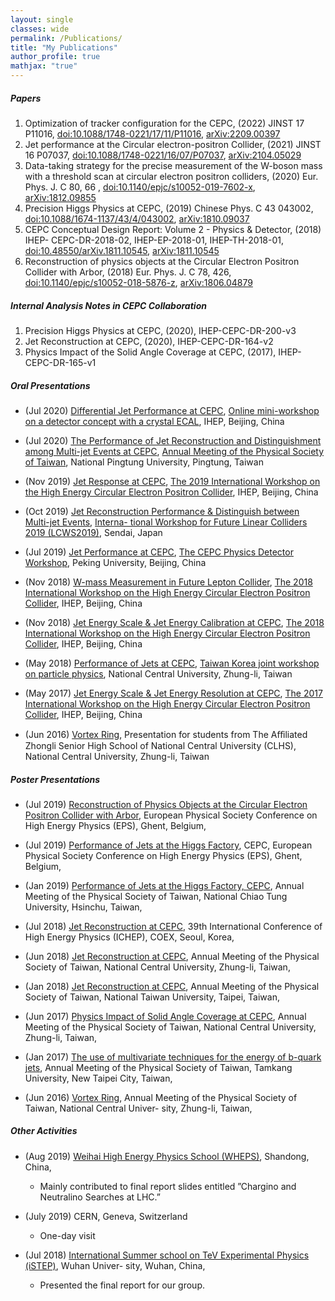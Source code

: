 ```yaml
---
layout: single
classes: wide
permalink: /Publications/
title: "My Publications"
author_profile: true
mathjax: "true"
---
```

##### Papers
1. Optimization of tracker configuration for the CEPC, (2022) JINST 17 P11016, 
[doi:10.1088/1748-0221/17/11/P11016](https://iopscience.iop.org/article/10.1088/1748-0221/17/11/P11016), [arXiv:2209.00397](https://arxiv.org/abs/2209.00397)
2. Jet performance at the Circular electron-positron Collider, (2021) JINST 16 P07037, 
[doi:10.1088/1748-0221/16/07/P07037](https://iopscience.iop.org/article/10.1088/1748-0221/16/07/P07037), [arXiv:2104.05029](https://arxiv.org/abs/2104.05029)
3. Data-taking strategy for the precise measurement of the W-boson mass with a threshold scan at circular electron positron colliders, (2020) Eur. Phys. J. C 80, 66 , 
[doi:10.1140/epjc/s10052-019-7602-x](https://link.springer.com/article/10.1140/epjc/s10052-019-7602-x), [arXiv:1812.09855](https://arxiv.org/abs/1812.09855)
4. Precision Higgs Physics at CEPC, (2019) Chinese Phys. C 43 043002, 
[doi:10.1088/1674-1137/43/4/043002](https://iopscience.iop.org/article/10.1088/1674-1137/43/4/043002), [arXiv:1810.09037](https://arxiv.org/abs/1810.09037)
5. CEPC Conceptual Design Report: Volume 2 - Physics & Detector, (2018) IHEP- CEPC-DR-2018-02, IHEP-EP-2018-01, IHEP-TH-2018-01, 
[doi:10.48550/arXiv.1811.10545](https://arxiv.org/abs/1811.10545), [arXiv:1811.10545](https://arxiv.org/abs/1811.10545)
6. Reconstruction of physics objects at the Circular Electron Positron Collider with Arbor, (2018) Eur. Phys. J. C 78, 426, 
[doi:10.1140/epjc/s10052-018-5876-z](https://link.springer.com/article/10.1140/epjc/s10052-018-5876-z), [arXiv:1806.04879](https://arxiv.org/abs/1806.04879)

##### Internal Analysis Notes in CEPC Collaboration
1. Precision Higgs Physics at CEPC, (2020), IHEP-CEPC-DR-200-v3
2. Jet Reconstruction at CEPC, (2020), IHEP-CEPC-DR-164-v2
3. Physics Impact of the Solid Angle Coverage at CEPC, (2017), IHEP-CEPC-DR-165-v1

##### Oral Presentations
* (Jul 2020) [Differential Jet Performance at CEPC](https://indico.ihep.ac.cn/event/11938/contributions/14770/attachments/6975/7884/072320_ECAL_MiniWS.pdf), [Online mini-workshop on a detector concept with a crystal ECAL](https://indico.ihep.ac.cn/event/11938/), IHEP, Beijing, China

* (Jul 2020) [The Performance of Jet Reconstruction and Distinguishment among Multi-jet Events at CEPC](https://tps2020.conf.tw/site/order/1312/oral_contestants.aspx?sid=1312&lang=en), [Annual Meeting of the Physical Society of Taiwan](https://peizhulai.github.io/pdfs/slides/2020_Annual_Meeting_TPS_Slides.pdf), National Pingtung University, Pingtung, Taiwan

* (Nov 2019) [Jet Response at CEPC](https://indico.ihep.ac.cn/event/9960/contributions/113754/attachments/61149/70519/111819_CEPCWS_2019_Jet.pdf), [The 2019 International Workshop on the High Energy Circular Electron Positron Collider](https://indico.ihep.ac.cn/event/9960/), IHEP, Beijing, China

* (Oct 2019) [Jet Reconstruction Performance & Distinguish between Multi-jet Events](https://agenda.linearcollider.org/event/8217/contributions/44662/attachments/34904/53926/Pei-Zhu.Lai_LCWS2019_Jet_Reconstruction_Performance.pdf), [Interna- tional Workshop for Future Linear Colliders 2019 (LCWS2019)](https://epx.phys.tohoku.ac.jp/LCWS2019/), Sendai, Japan

* (Jul 2019) [Jet Performance at CEPC](https://indico.ihep.ac.cn/event/9832/contributions/112249/attachments/60195/69391/070118_CEPCWorkshop_JES.pdf), [The CEPC Physics Detector Workshop](https://indico.ihep.ac.cn/event/9832/), Peking University, Beijing, China

* (Nov 2018) [W-mass Measurement in Future Lepton Collider](https://indico.ihep.ac.cn/event/7389/contributions/93742/attachments/49703/57230/111318_CEPCWorkshop_Wmass.pdf), [The 2018 International Workshop on the High Energy Circular Electron Positron Collider](https://indico.ihep.ac.cn/event/7389/timetable/?view=standard), IHEP, Beijing, China

* (Nov 2018) [Jet Energy Scale & Jet Energy Calibration at CEPC](https://indico.ihep.ac.cn/event/7389/contributions/93810/attachments/49732/57259/111218_CEPCWorkshop_JES.pdf), [The 2018 International Workshop on the High Energy Circular Electron Positron Collider](https://indico.ihep.ac.cn/event/7389/timetable/?view=standard), IHEP, Beijing, China

* (May 2018) [Performance of Jets at CEPC](https://peizhulai.github.io/pdfs/slides/2018_Taiwan_Korea_Joint_WS_Slides.pdf), [Taiwan Korea joint workshop on particle physics](https://indico.cern.ch/event/730600/), National Central University, Zhung-li, Taiwan

* (May 2017) [Jet Energy Scale & Jet Energy Resolution at CEPC](https://indico.ihep.ac.cn/event/6618/contributions/85898/attachments/45117/51873/110617_CEPCWorkshop.pdf), [The 2017 International Workshop on the High Energy Circular Electron Positron Collider](https://indico.ihep.ac.cn/event/6618/), IHEP, Beijing, China

* (Jun 2016) [Vortex Ring](https://peizhulai.github.io/pdfs/slides/2016_Vortex_Ring_Presentation_Slides.pdf), Presentation for students from The Aﬀiliated Zhongli Senior High School of National Central University (CLHS), National Central University, Zhung-li, Taiwan

##### Poster Presentations
* (Jul 2019) [Reconstruction of Physics Objects at the Circular Electron Positron Collider with Arbor](https://peizhulai.github.io/pdfs/posters/2019_EPS_Poster_PZLai_Reco_Object.pdf), European Physical Society Conference on High Energy Physics (EPS), Ghent, Belgium,

* (Jul 2019) [Performance of Jets at the Higgs Factory](https://peizhulai.github.io/pdfs/posters/2019_EPS_Poster_PZLai_Jet.pdf), CEPC, European Physical Society Conference on High Energy Physics (EPS), Ghent, Belgium,

* (Jan 2019) [Performance of Jets at the Higgs Factory, CEPC](https://peizhulai.github.io/pdfs/posters/2019_TPS_Poster_PZLai.pdf), Annual Meeting of the Physical Society of Taiwan, National Chiao Tung University, Hsinchu, Taiwan,

* (Jul 2018) [Jet Reconstruction at CEPC](https://peizhulai.github.io/pdfs/posters/2018_ICHEP_Poster_PZLai.pdf), 39th International Conference of High Energy Physics (ICHEP), COEX, Seoul, Korea,

* (Jun 2018) [Jet Reconstruction at CEPC](https://peizhulai.github.io/pdfs/posters/2018_NCU_Poster_PZLai.pdf), Annual Meeting of the Physical Society of Taiwan, National Central University, Zhung-li, Taiwan,

* (Jan 2018) [Jet Reconstruction at CEPC](https://peizhulai.github.io/pdfs/posters/2018_TPS_Poster_PZLai.pdf), Annual Meeting of the Physical Society of Taiwan, National Taiwan University, Taipei, Taiwan,

* (Jun 2017) [Physics Impact of Solid Angle Coverage at CEPC](https://peizhulai.github.io/pdfs/posters/2017_NCU_Poster_PZLai.pdf), Annual Meeting of the Physical Society of Taiwan, National Central University, Zhung-li, Taiwan,

* (Jan 2017) [The use of multivariate techniques for the energy of b-quark jets](https://peizhulai.github.io/pdfs/posters/2017_PSROC_Poster_PZLai.pdf), Annual Meeting of the Physical Society of Taiwan, Tamkang University, New Taipei City, Taiwan,

* (Jun 2016) [Vortex Ring](https://peizhulai.github.io/pdfs/posters/2016_Vortex_Ring_Poster_PZLai.pdf), Annual Meeting of the Physical Society of Taiwan, National Central Univer- sity, Zhung-li, Taiwan,

##### Other Activities

* (Aug 2019) [Weihai High Energy Physics School (WHEPS)](https://indico.ihep.ac.cn/event/9142/), Shandong, China,
  * Mainly contributed to final report slides entitled ”Chargino and Neutralino Searches at LHC.”

* (July 2019) CERN, Geneva, Switzerland
  * One-day visit
 
* (Jul 2018) [International Summer school on TeV Experimental Physics (iSTEP)](https://indico.ihep.ac.cn/event/7854/), Wuhan Univer- sity, Wuhan, China,
  * Presented the final report for our group.







